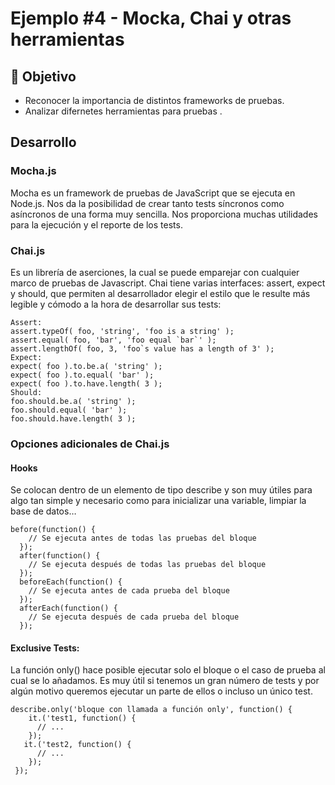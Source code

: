 # Ejemplo #4 - Mocka, Chai y otras herramientas

## :dart: Objetivo

- Reconocer la importancia de distintos frameworks de pruebas. 
- Analizar difernetes herramientas para pruebas .



## Desarrollo

### Mocha.js

Mocha es un framework de pruebas de JavaScript que se ejecuta en Node.js. Nos da la posibilidad de crear tanto tests síncronos como asíncronos de una forma muy sencilla. Nos proporciona muchas utilidades para la ejecución y el reporte de los tests.

### Chai.js

Es un librería de aserciones, la cual se puede emparejar con cualquier marco de pruebas de Javascript. Chai tiene varias interfaces: assert, expect y should, que permiten al desarrollador elegir el estilo que le resulte más legible y cómodo a la hora de desarrollar sus tests:

```
Assert:
assert.typeOf( foo, 'string', 'foo is a string' );
assert.equal( foo, 'bar', 'foo equal `bar`' );
assert.lengthOf( foo, 3, 'foo`s value has a length of 3' );
Expect:
expect( foo ).to.be.a( 'string' );
expect( foo ).to.equal( 'bar' );
expect( foo ).to.have.length( 3 );
Should:
foo.should.be.a( 'string' );
foo.should.equal( 'bar' );
foo.should.have.length( 3 );
```

### Opciones adicionales de Chai.js

#### Hooks

Se colocan dentro de un elemento de tipo describe y son muy útiles para algo tan simple y necesario como para inicializar una variable, limpiar la base de datos…

```
before(function() {
    // Se ejecuta antes de todas las pruebas del bloque
  });
  after(function() {
    // Se ejecuta después de todas las pruebas del bloque
  });
  beforeEach(function() {
    // Se ejecuta antes de cada prueba del bloque
  });
  afterEach(function() {
    // Se ejecuta después de cada prueba del bloque
  });
  ```
  
#### Exclusive Tests:

La función only() hace posible ejecutar solo el bloque o el caso de prueba al cual se lo añadamos. Es muy útil si tenemos un gran número de tests y por algún motivo queremos ejecutar un parte de ellos o incluso un único test.

  

```
describe.only('bloque con llamada a función only', function() {
    it.('test1, function() {
      // ...
    });
   it.('test2, function() {
      // ...
    });
 });
```


